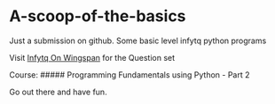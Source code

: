 # A-scoop-of-the-basics
Just a submission on github. Some basic level infytq python programs

Visit [Infytq On Wingspan](https://infytq.onwingspan.com/) for the Question set

Course: ##### Programming Fundamentals using Python - Part 2 

Go out there and have fun. 
